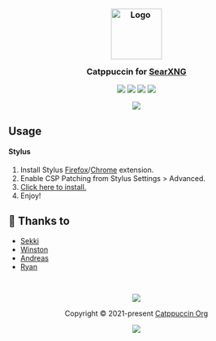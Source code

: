 <h3 align="center">
	<img src="https://raw.githubusercontent.com/catppuccin/catppuccin/main/assets/logos/exports/1544x1544_circle.png" width="100" alt="Logo"/><br/>
	<img src="https://raw.githubusercontent.com/catppuccin/catppuccin/main/assets/misc/transparent.png" height="30" width="0px"/>
	Catppuccin for <a href="https://github.com/searxng/searxng">SearXNG</a>
	<img src="https://raw.githubusercontent.com/catppuccin/catppuccin/main/assets/misc/transparent.png" height="30" width="0px"/>
</h3>

<p align="center">
	<a href="https://github.com/catppuccin/searxng/stargazers"><img src="https://img.shields.io/github/stars/catppuccin/searxng?colorA=363a4f&colorB=b7bdf8&style=for-the-badge"></a>
	<a href="https://github.com/catppuccin/searxng/issues"><img src="https://img.shields.io/github/issues/catppuccin/searxng?colorA=363a4f&colorB=f5a97f&style=for-the-badge"></a>
	<a href="https://github.com/catppuccin/searxng/contributors"><img src="https://img.shields.io/github/contributors/catppuccin/searxng?colorA=363a4f&colorB=a6da95&style=for-the-badge"></a>
  <a href="https://raw.githubusercontent.com/catppuccin/searxng/main/catppuccin.user.css"><img src="https://img.shields.io/badge/stylus-install-cba6f7?colorA=363a4f&style=for-the-badge"></a>
</p>

<p align="center">
	<img src="assets/SearXNG-Catppuccin.webp"/>
</p>

## Usage

#### Stylus

1. Install Stylus [Firefox](https://addons.mozilla.org/en-GB/firefox/addon/styl-us/)/[Chrome](https://chrome.google.com/webstore/detail/stylus/clngdbkpkpeebahjckkjfobafhncgmne) extension.
2. Enable CSP Patching from Stylus Settings > Advanced.
3. [Click here to install.](https://github.com/catppuccin/SearXNG/raw/main/catppuccin.user.css)
4. Enjoy!

## 💝 Thanks to

- [Sekki](https://github.com/Sekki21956)
- [Winston](https://github.com/nekowinston)
- [Andreas](https://github.com/andreasgrafen)
- [Ryan](https://github.com/ryanccn)

&nbsp;

<p align="center">
	<img src="https://raw.githubusercontent.com/catppuccin/catppuccin/main/assets/footers/gray0_ctp_on_line.svg?sanitize=true" />
</p>

<p align="center">
	Copyright &copy; 2021-present <a href="https://github.com/catppuccin" target="_blank">Catppuccin Org</a>
</p>

<p align="center">
	<a href="https://github.com/catppuccin/catppuccin/blob/main/LICENSE"><img src="https://img.shields.io/static/v1.svg?style=for-the-badge&label=License&message=MIT&logoColor=d9e0ee&colorA=363a4f&colorB=b7bdf8"/></a>
</p>
